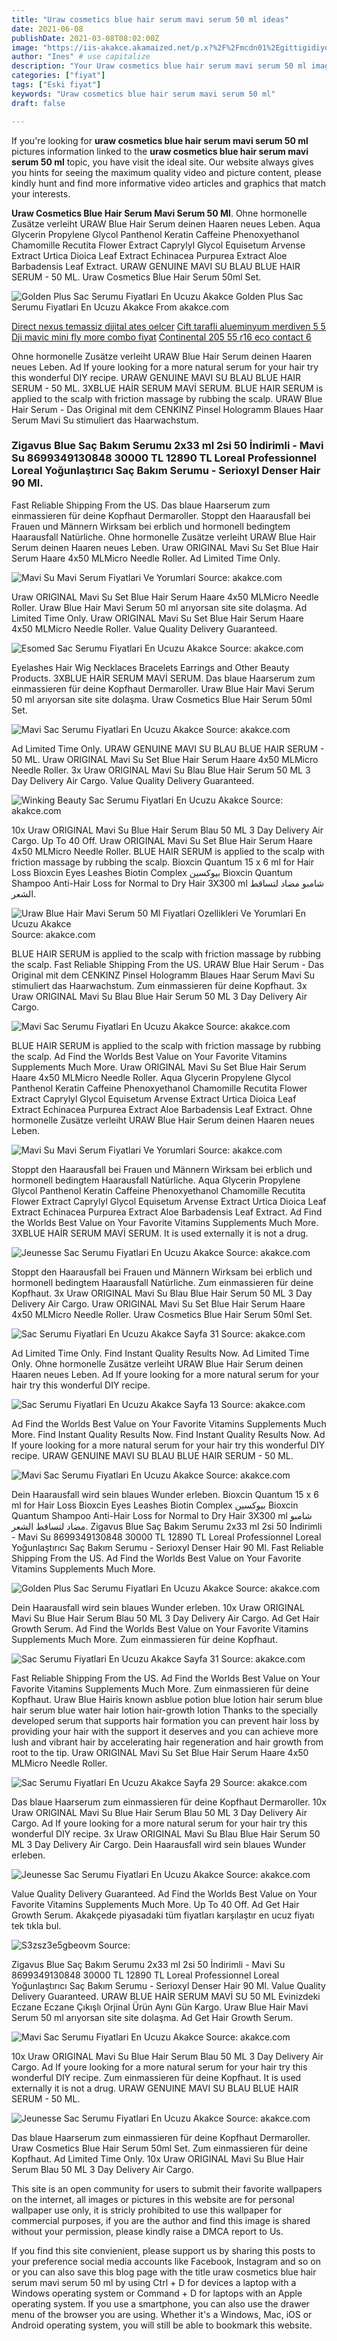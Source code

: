 ```yaml
---
title: "Uraw cosmetics blue hair serum mavi serum 50 ml ideas"
date: 2021-06-08
publishDate: 2021-03-08T08:02:00Z
image: "https://iis-akakce.akamaized.net/p.x?%2F%2Fmcdn01%2Egittigidiyor%2Enet%2F65378%2F653787008%5F0%2Ejpg"
author: "Ines" # use capitalize
description: "Your Uraw cosmetics blue hair serum mavi serum 50 ml images are ready. Uraw cosmetics blue hair serum mavi serum 50 ml are a topic that is being searched for and liked by netizens now. You can Find and Download the Uraw cosmetics blue hair serum mavi serum 50 ml files here. Find and Download all free photos."
categories: ["fiyat"]
tags: ["Eski fiyat"]
keywords: "Uraw cosmetics blue hair serum mavi serum 50 ml"
draft: false

---
```


If you're looking for **uraw cosmetics blue hair serum mavi serum 50 ml** pictures information linked to the **uraw cosmetics blue hair serum mavi serum 50 ml** topic, you have visit the ideal  site.  Our website always  gives you  hints  for seeing  the maximum  quality video and picture  content, please kindly hunt and find more informative video articles and graphics  that match your interests.

**Uraw Cosmetics Blue Hair Serum Mavi Serum 50 Ml**. Ohne hormonelle Zusätze verleiht URAW Blue Hair Serum deinen Haaren neues Leben. Aqua Glycerin Propylene Glycol Panthenol Keratin Caffeine Phenoxyethanol Chamomille Recutita Flower Extract Caprylyl Glycol Equisetum Arvense Extract Urtica Dioica Leaf Extract Echinacea Purpurea Extract Aloe Barbadensis Leaf Extract. URAW GENUINE MAVI SU BLAU BLUE HAIR SERUM - 50 ML. Uraw Cosmetics Blue Hair Serum 50ml Set.

![Golden Plus Sac Serumu Fiyatlari En Ucuzu Akakce](https://iis-akakce.akamaized.net/p.x?%2F%2Fproductimages%2Ehepsiburada%2Enet%2Fs%2F39%2F600%2F10619259027506%2Ejpg "Golden Plus Sac Serumu Fiyatlari En Ucuzu Akakce")
Golden Plus Sac Serumu Fiyatlari En Ucuzu Akakce From akakce.com

[Direct nexus temassiz dijital ates oelcer](/direct-nexus-temassiz-dijital-ates-oelcer/)
[Cift tarafli alueminyum merdiven 5 5](/cift-tarafli-alueminyum-merdiven-5-5/)
[Dji mavic mini fly more combo fiyat](/dji-mavic-mini-fly-more-combo-fiyat/)
[Continental 205 55 r16 eco contact 6](/continental-205-55-r16-eco-contact-6/)

Ohne hormonelle Zusätze verleiht URAW Blue Hair Serum deinen Haaren neues Leben. Ad If youre looking for a more natural serum for your hair try this wonderful DIY recipe. URAW GENUINE MAVI SU BLAU BLUE HAIR SERUM - 50 ML. 3XBLUE HAİR SERUM MAVİ SERUM. BLUE HAIR SERUM is applied to the scalp with friction massage by rubbing the scalp. URAW Blue Hair Serum - Das Original mit dem CENKINZ Pinsel Hologramm Blaues Haar Serum Mavi Su stimuliert das Haarwachstum.

### Zigavus Blue Saç Bakım Serumu 2x33 ml 2si 50 İndirimli - Mavi Su 8699349130848 30000 TL 12890 TL Loreal Professionnel Loreal Yoğunlaştırıcı Saç Bakım Serumu - Serioxyl Denser Hair 90 Ml.

Fast Reliable Shipping From the US. Das blaue Haarserum zum einmassieren für deine Kopfhaut Dermaroller. Stoppt den Haarausfall bei Frauen und Männern Wirksam bei erblich und hormonell bedingtem Haarausfall Natürliche. Ohne hormonelle Zusätze verleiht URAW Blue Hair Serum deinen Haaren neues Leben. Uraw ORIGINAL Mavi Su Set Blue Hair Serum Haare 4x50 MLMicro Needle Roller. Ad Limited Time Only.


![Mavi Su Mavi Serum Fiyatlari Ve Yorumlari](https://cdn.akakce.com/luis-bien/luis-bien-mavi-sac-bakim-serumu-50-ml-x.jpg "Mavi Su Mavi Serum Fiyatlari Ve Yorumlari")
Source: akakce.com

Uraw ORIGINAL Mavi Su Set Blue Hair Serum Haare 4x50 MLMicro Needle Roller. Uraw Blue Hair Mavi Serum 50 ml arıyorsan site site dolaşma. Ad Limited Time Only. Uraw ORIGINAL Mavi Su Set Blue Hair Serum Haare 4x50 MLMicro Needle Roller. Value Quality Delivery Guaranteed.

![Esomed Sac Serumu Fiyatlari En Ucuzu Akakce](https://iis-akakce.akamaized.net/p.x?%2F%2Fproductimages%2Ehepsiburada%2Enet%2Fs%2F55%2F600%2F11232241909810%2Ejpg "Esomed Sac Serumu Fiyatlari En Ucuzu Akakce")
Source: akakce.com

Eyelashes Hair Wig Necklaces Bracelets Earrings and Other Beauty Products. 3XBLUE HAİR SERUM MAVİ SERUM. Das blaue Haarserum zum einmassieren für deine Kopfhaut Dermaroller. Uraw Blue Hair Mavi Serum 50 ml arıyorsan site site dolaşma. Uraw Cosmetics Blue Hair Serum 50ml Set.

![Mavi Sac Serumu Fiyatlari En Ucuzu Akakce](https://iis-akakce.akamaized.net/p.x?http%3A%2F%2Fwww%2Ejasminpanel%2Ecom%2Fapi%2Fimages%2Furun%2Fezgif%2D3%2D445df7d9652f%2Ejpg "Mavi Sac Serumu Fiyatlari En Ucuzu Akakce")
Source: akakce.com

Ad Limited Time Only. URAW GENUINE MAVI SU BLAU BLUE HAIR SERUM - 50 ML. Uraw ORIGINAL Mavi Su Set Blue Hair Serum Haare 4x50 MLMicro Needle Roller. 3x Uraw ORIGINAL Mavi Su Blau Blue Hair Serum 50 ML 3 Day Delivery Air Cargo. Value Quality Delivery Guaranteed.

![Winking Beauty Sac Serumu Fiyatlari En Ucuzu Akakce](https://iis-akakce.akamaized.net/p.x?%2F%2Fmcdn01%2Egittigidiyor%2Enet%2F66826%2F668268446%5F0%2Ejpg "Winking Beauty Sac Serumu Fiyatlari En Ucuzu Akakce")
Source: akakce.com

10x Uraw ORIGINAL Mavi Su Blue Hair Serum Blau 50 ML 3 Day Delivery Air Cargo. Up To 40 Off. Uraw ORIGINAL Mavi Su Set Blue Hair Serum Haare 4x50 MLMicro Needle Roller. BLUE HAIR SERUM is applied to the scalp with friction massage by rubbing the scalp. Bioxcin Quantum 15 x 6 ml for Hair Loss Bioxcin Eyes Leashes Biotin Complex بيوكسين Bioxcin Quantum Shampoo Anti-Hair Loss for Normal to Dry Hair 3X300 ml شامبو مضاد لتساقط الشعر.

![Uraw Blue Hair Mavi Serum 50 Ml Fiyatlari Ozellikleri Ve Yorumlari En Ucuzu Akakce](https://cdn.akakce.com/uraw/uraw-blue-hair-mavi-serum-50-ml-z.jpg "Uraw Blue Hair Mavi Serum 50 Ml Fiyatlari Ozellikleri Ve Yorumlari En Ucuzu Akakce")
Source: akakce.com

BLUE HAIR SERUM is applied to the scalp with friction massage by rubbing the scalp. Fast Reliable Shipping From the US. URAW Blue Hair Serum - Das Original mit dem CENKINZ Pinsel Hologramm Blaues Haar Serum Mavi Su stimuliert das Haarwachstum. Zum einmassieren für deine Kopfhaut. 3x Uraw ORIGINAL Mavi Su Blau Blue Hair Serum 50 ML 3 Day Delivery Air Cargo.

![Mavi Sac Serumu Fiyatlari En Ucuzu Akakce](https://iis-akakce.akamaized.net/p.x?%2F%2Fmcdn01%2Egittigidiyor%2Enet%2F61649%2F616494437%5F1%2Ejpg "Mavi Sac Serumu Fiyatlari En Ucuzu Akakce")
Source: akakce.com

BLUE HAIR SERUM is applied to the scalp with friction massage by rubbing the scalp. Ad Find the Worlds Best Value on Your Favorite Vitamins Supplements Much More. Uraw ORIGINAL Mavi Su Set Blue Hair Serum Haare 4x50 MLMicro Needle Roller. Aqua Glycerin Propylene Glycol Panthenol Keratin Caffeine Phenoxyethanol Chamomille Recutita Flower Extract Caprylyl Glycol Equisetum Arvense Extract Urtica Dioica Leaf Extract Echinacea Purpurea Extract Aloe Barbadensis Leaf Extract. Ohne hormonelle Zusätze verleiht URAW Blue Hair Serum deinen Haaren neues Leben.

![Mavi Su Mavi Serum Fiyatlari Ve Yorumlari](https://cdn.akakce.com/zigavus/zigavus-blue-mavi-su-sac-bakim-serumu-33-ml-3-al-2-ode-x.jpg "Mavi Su Mavi Serum Fiyatlari Ve Yorumlari")
Source: akakce.com

Stoppt den Haarausfall bei Frauen und Männern Wirksam bei erblich und hormonell bedingtem Haarausfall Natürliche. Aqua Glycerin Propylene Glycol Panthenol Keratin Caffeine Phenoxyethanol Chamomille Recutita Flower Extract Caprylyl Glycol Equisetum Arvense Extract Urtica Dioica Leaf Extract Echinacea Purpurea Extract Aloe Barbadensis Leaf Extract. Ad Find the Worlds Best Value on Your Favorite Vitamins Supplements Much More. 3XBLUE HAİR SERUM MAVİ SERUM. It is used externally it is not a drug.

![Jeunesse Sac Serumu Fiyatlari En Ucuzu Akakce](https://cdn.akakce.com/jeunesse/jeunesse-blue-hair-dokulme-karsiti-50-ml-mavi-su-x.jpg "Jeunesse Sac Serumu Fiyatlari En Ucuzu Akakce")
Source: akakce.com

Stoppt den Haarausfall bei Frauen und Männern Wirksam bei erblich und hormonell bedingtem Haarausfall Natürliche. Zum einmassieren für deine Kopfhaut. 3x Uraw ORIGINAL Mavi Su Blau Blue Hair Serum 50 ML 3 Day Delivery Air Cargo. Uraw ORIGINAL Mavi Su Set Blue Hair Serum Haare 4x50 MLMicro Needle Roller. Uraw Cosmetics Blue Hair Serum 50ml Set.

![Sac Serumu Fiyatlari En Ucuzu Akakce Sayfa 31](https://iis-akakce.akamaized.net/p.x?%2F%2Fmcdn01%2Egittigidiyor%2Enet%2F55083%2F550839075%5F0%2Ejpg "Sac Serumu Fiyatlari En Ucuzu Akakce Sayfa 31")
Source: akakce.com

Ad Limited Time Only. Find Instant Quality Results Now. Ad Limited Time Only. Ohne hormonelle Zusätze verleiht URAW Blue Hair Serum deinen Haaren neues Leben. Ad If youre looking for a more natural serum for your hair try this wonderful DIY recipe.

![Sac Serumu Fiyatlari En Ucuzu Akakce Sayfa 13](https://iis-akakce.akamaized.net/p.x?%2F%2Fmcdn01%2Egittigidiyor%2Enet%2F56765%2F567653622%5F0%2Ejpg "Sac Serumu Fiyatlari En Ucuzu Akakce Sayfa 13")
Source: akakce.com

Ad Find the Worlds Best Value on Your Favorite Vitamins Supplements Much More. Find Instant Quality Results Now. Find Instant Quality Results Now. Ad If youre looking for a more natural serum for your hair try this wonderful DIY recipe. URAW GENUINE MAVI SU BLAU BLUE HAIR SERUM - 50 ML.

![Mavi Sac Serumu Fiyatlari En Ucuzu Akakce](https://iis-akakce.akamaized.net/p.x?%2F%2Fcdn03%2Eciceksepeti%2Ecom%2Fcicek%2Fkc2243842%2D1%2FM%2Fmav%2Dsu%2Dsac%2Dbakm%2Dserumu%2Dkc2243842%2D1%2D3721d0e0dd0f4d58bae5253d3ee6e159%2Ejpg "Mavi Sac Serumu Fiyatlari En Ucuzu Akakce")
Source: akakce.com

Dein Haarausfall wird sein blaues Wunder erleben. Bioxcin Quantum 15 x 6 ml for Hair Loss Bioxcin Eyes Leashes Biotin Complex بيوكسين Bioxcin Quantum Shampoo Anti-Hair Loss for Normal to Dry Hair 3X300 ml شامبو مضاد لتساقط الشعر. Zigavus Blue Saç Bakım Serumu 2x33 ml 2si 50 İndirimli - Mavi Su 8699349130848 30000 TL 12890 TL Loreal Professionnel Loreal Yoğunlaştırıcı Saç Bakım Serumu - Serioxyl Denser Hair 90 Ml. Fast Reliable Shipping From the US. Ad Find the Worlds Best Value on Your Favorite Vitamins Supplements Much More.

![Golden Plus Sac Serumu Fiyatlari En Ucuzu Akakce](https://iis-akakce.akamaized.net/p.x?%2F%2Fproductimages%2Ehepsiburada%2Enet%2Fs%2F39%2F600%2F10619259027506%2Ejpg "Golden Plus Sac Serumu Fiyatlari En Ucuzu Akakce")
Source: akakce.com

Dein Haarausfall wird sein blaues Wunder erleben. 10x Uraw ORIGINAL Mavi Su Blue Hair Serum Blau 50 ML 3 Day Delivery Air Cargo. Ad Get Hair Growth Serum. Ad Find the Worlds Best Value on Your Favorite Vitamins Supplements Much More. Zum einmassieren für deine Kopfhaut.

![Sac Serumu Fiyatlari En Ucuzu Akakce Sayfa 31](https://iis-akakce.akamaized.net/p.x?%2F%2Fmcdn01%2Egittigidiyor%2Enet%2F60504%2F605045151%5F0%2Ejpg "Sac Serumu Fiyatlari En Ucuzu Akakce Sayfa 31")
Source: akakce.com

Fast Reliable Shipping From the US. Ad Find the Worlds Best Value on Your Favorite Vitamins Supplements Much More. Zum einmassieren für deine Kopfhaut. Uraw Blue Hairis known asblue potion blue lotion hair serum blue hair serum blue water hair lotion hair-growth lotion Thanks to the specially developed serum that supports hair formation you can prevent hair loss by providing your hair with the support it deserves and you can achieve more lush and vibrant hair by accelerating hair regeneration and hair growth from root to the tip. Uraw ORIGINAL Mavi Su Set Blue Hair Serum Haare 4x50 MLMicro Needle Roller.

![Sac Serumu Fiyatlari En Ucuzu Akakce Sayfa 29](https://iis-akakce.akamaized.net/p.x?%2F%2Fcdn%2Edsmcdn%2Ecom%2Fty19%2Fproduct%2Fmedia%2Fimages%2F20210325%2F19%2F75304777%2F60968966%2F1%2F1%5Forg%5Fzoom%2Ejpg%3FboutiqueId%3D536797%26merchantId%3D235810 "Sac Serumu Fiyatlari En Ucuzu Akakce Sayfa 29")
Source: akakce.com

Das blaue Haarserum zum einmassieren für deine Kopfhaut Dermaroller. 10x Uraw ORIGINAL Mavi Su Blue Hair Serum Blau 50 ML 3 Day Delivery Air Cargo. Ad If youre looking for a more natural serum for your hair try this wonderful DIY recipe. 3x Uraw ORIGINAL Mavi Su Blau Blue Hair Serum 50 ML 3 Day Delivery Air Cargo. Dein Haarausfall wird sein blaues Wunder erleben.

![Jeunesse Sac Serumu Fiyatlari En Ucuzu Akakce](https://iis-akakce.akamaized.net/p.x?%2F%2Fcdn%2Edsmcdn%2Ecom%2Fty59%2Fproduct%2Fmedia%2Fimages%2F20210126%2F18%2F57448112%2F60418302%2F1%2F1%5Forg%5Fzoom%2Ejpg%3FboutiqueId%3D536797%26merchantId%3D107935 "Jeunesse Sac Serumu Fiyatlari En Ucuzu Akakce")
Source: akakce.com

Value Quality Delivery Guaranteed. Ad Find the Worlds Best Value on Your Favorite Vitamins Supplements Much More. Up To 40 Off. Ad Get Hair Growth Serum. Akakçede piyasadaki tüm fiyatları karşılaştır en ucuz fiyatı tek tıkla bul.

![S3zsz3e5gbeovm](https://iis-akakce.akamaized.net/p.x?%2F%2Fmcdn01%2Egittigidiyor%2Enet%2F68117%2F681179694%5F0%2Ejpg "S3zsz3e5gbeovm")
Source: 

Zigavus Blue Saç Bakım Serumu 2x33 ml 2si 50 İndirimli - Mavi Su 8699349130848 30000 TL 12890 TL Loreal Professionnel Loreal Yoğunlaştırıcı Saç Bakım Serumu - Serioxyl Denser Hair 90 Ml. Value Quality Delivery Guaranteed. URAW BLUE HAİR SERUM MAVİ SU 50 ML Evinizdeki Eczane Eczane Çıkışlı Orjinal Ürün Aynı Gün Kargo. Uraw Blue Hair Mavi Serum 50 ml arıyorsan site site dolaşma. Ad Get Hair Growth Serum.

![Mavi Sac Serumu Fiyatlari En Ucuzu Akakce](https://iis-akakce.akamaized.net/p.x?%2F%2Fmcdn01%2Egittigidiyor%2Enet%2F61812%2F618127348%5F0%2Ejpg "Mavi Sac Serumu Fiyatlari En Ucuzu Akakce")
Source: akakce.com

10x Uraw ORIGINAL Mavi Su Blue Hair Serum Blau 50 ML 3 Day Delivery Air Cargo. Ad If youre looking for a more natural serum for your hair try this wonderful DIY recipe. Zum einmassieren für deine Kopfhaut. It is used externally it is not a drug. URAW GENUINE MAVI SU BLAU BLUE HAIR SERUM - 50 ML.

![Jeunesse Sac Serumu Fiyatlari En Ucuzu Akakce](https://iis-akakce.akamaized.net/p.x?%2F%2Fmcdn01%2Egittigidiyor%2Enet%2F65378%2F653787008%5F0%2Ejpg "Jeunesse Sac Serumu Fiyatlari En Ucuzu Akakce")
Source: akakce.com

Das blaue Haarserum zum einmassieren für deine Kopfhaut Dermaroller. Uraw Cosmetics Blue Hair Serum 50ml Set. Zum einmassieren für deine Kopfhaut. Ad Limited Time Only. 10x Uraw ORIGINAL Mavi Su Blue Hair Serum Blau 50 ML 3 Day Delivery Air Cargo.

This site is an open community for users to submit their favorite wallpapers on the internet, all images or pictures in this website are for personal wallpaper use only, it is stricly prohibited to use this wallpaper for commercial purposes, if you are the author and find this image is shared without your permission, please kindly raise a DMCA report to Us.

If you find this site convienient, please support us by sharing this posts to your preference social media accounts like Facebook, Instagram and so on or you can also save this blog page with the title uraw cosmetics blue hair serum mavi serum 50 ml by using Ctrl + D for devices a laptop with a Windows operating system or Command + D for laptops with an Apple operating system. If you use a smartphone, you can also use the drawer menu of the browser you are using. Whether it's a Windows, Mac, iOS or Android operating system, you will still be able to bookmark this website.
